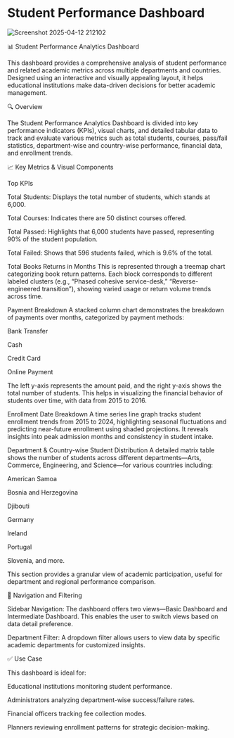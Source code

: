 # Student Performance Dashboard

![Screenshot 2025-04-12 212102](https://github.com/user-attachments/assets/15d762b2-f9df-454a-b01c-dcd0e6bf03f0)



📊 Student Performance Analytics Dashboard

This dashboard provides a comprehensive analysis of student performance and related academic metrics across multiple departments and countries. Designed using an interactive and visually appealing layout, it helps educational institutions make data-driven decisions for better academic management.

🔍 Overview

The Student Performance Analytics Dashboard is divided into key performance indicators (KPIs), visual charts, and detailed tabular data to track and evaluate various metrics such as total students, courses, pass/fail statistics, department-wise and country-wise performance, financial data, and enrollment trends.

📈 Key Metrics & Visual Components

Top KPIs

Total Students: Displays the total number of students, which stands at 6,000.

Total Courses: Indicates there are 50 distinct courses offered.

Total Passed: Highlights that 6,000 students have passed, representing 90% of the student population.

Total Failed: Shows that 596 students failed, which is 9.6% of the total.

Total Books Returns in Months
This is represented through a treemap chart categorizing book return patterns. Each block corresponds to different labeled clusters (e.g., “Phased cohesive service-desk,” “Reverse-engineered transition”), showing varied usage or return volume trends across time.

Payment Breakdown
A stacked column chart demonstrates the breakdown of payments over months, categorized by payment methods:

Bank Transfer

Cash

Credit Card

Online Payment

The left y-axis represents the amount paid, and the right y-axis shows the total number of students. This helps in visualizing the financial behavior of students over time, with data from 2015 to 2016.

Enrollment Date Breakdown
A time series line graph tracks student enrollment trends from 2015 to 2024, highlighting seasonal fluctuations and predicting near-future enrollment using shaded projections. It reveals insights into peak admission months and consistency in student intake.

Department & Country-wise Student Distribution
A detailed matrix table shows the number of students across different departments—Arts, Commerce, Engineering, and Science—for various countries including:

American Samoa

Bosnia and Herzegovina

Djibouti

Germany

Ireland

Portugal

Slovenia, and more.

This section provides a granular view of academic participation, useful for department and regional performance comparison.

🧭 Navigation and Filtering

Sidebar Navigation: The dashboard offers two views—Basic Dashboard and Intermediate Dashboard. This enables the user to switch views based on data detail preference.

Department Filter: A dropdown filter allows users to view data by specific academic departments for customized insights.

✅ Use Case

This dashboard is ideal for:

Educational institutions monitoring student performance.

Administrators analyzing department-wise success/failure rates.

Financial officers tracking fee collection modes.

Planners reviewing enrollment patterns for strategic decision-making.


